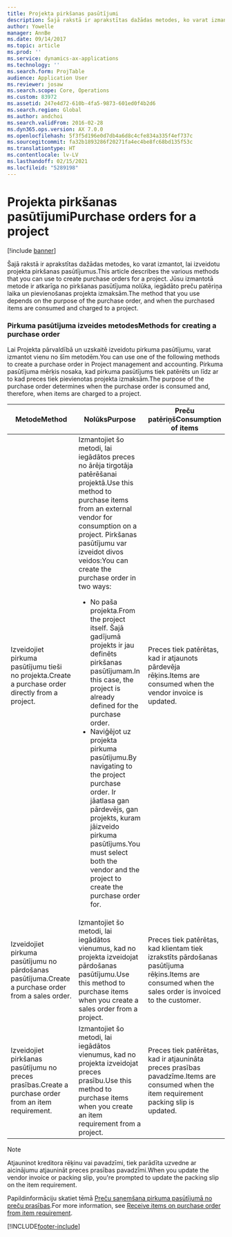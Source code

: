 ```yaml
---
title: Projekta pirkšanas pasūtījumi
description: Šajā rakstā ir aprakstītas dažādas metodes, ko varat izmantot, lai izveidotu projekta pirkšanas pasūtījumus. Jūsu izmantotā metode ir atkarīga no pirkšanas pasūtījuma nolūka, iegādāto preču patēriņa laika un pievienošanas projekta izmaksām.
author: Yowelle
manager: AnnBe
ms.date: 09/14/2017
ms.topic: article
ms.prod: ''
ms.service: dynamics-ax-applications
ms.technology: ''
ms.search.form: ProjTable
audience: Application User
ms.reviewer: josaw
ms.search.scope: Core, Operations
ms.custom: 83972
ms.assetid: 247e4d72-610b-4fa5-9873-601ed0f4b2d6
ms.search.region: Global
ms.author: andchoi
ms.search.validFrom: 2016-02-28
ms.dyn365.ops.version: AX 7.0.0
ms.openlocfilehash: 5f3f5d196e0d7db4a6d8c4cfe834a335f4ef737c
ms.sourcegitcommit: fa32b1893286f20271fa4ec4be8fc68bd135f53c
ms.translationtype: HT
ms.contentlocale: lv-LV
ms.lasthandoff: 02/15/2021
ms.locfileid: "5289198"
---
```

# <a name="purchase-orders-for-a-project"></a><span data-ttu-id="377a8-104">Projekta pirkšanas pasūtījumi</span><span class="sxs-lookup"><span data-stu-id="377a8-104">Purchase orders for a project</span></span>

[!include [banner](../includes/banner.md)]

<span data-ttu-id="377a8-105">Šajā rakstā ir aprakstītas dažādas metodes, ko varat izmantot, lai izveidotu projekta pirkšanas pasūtījumus.</span><span class="sxs-lookup"><span data-stu-id="377a8-105">This article describes the various methods that you can use to create purchase orders for a project.</span></span> <span data-ttu-id="377a8-106">Jūsu izmantotā metode ir atkarīga no pirkšanas pasūtījuma nolūka, iegādāto preču patēriņa laika un pievienošanas projekta izmaksām.</span><span class="sxs-lookup"><span data-stu-id="377a8-106">The method that you use depends on the purpose of the purchase order, and when the purchased items are consumed and charged to a project.</span></span>

### <a name="methods-for-creating-a-purchase-order"></a><span data-ttu-id="377a8-107">Pirkuma pasūtījuma izveides metodes</span><span class="sxs-lookup"><span data-stu-id="377a8-107">Methods for creating a purchase order</span></span>

<span data-ttu-id="377a8-108">Lai Projekta pārvaldībā un uzskaitē izveidotu pirkuma pasūtījumu, varat izmantot vienu no šīm metodēm.</span><span class="sxs-lookup"><span data-stu-id="377a8-108">You can use one of the following methods to create a purchase order in Project management and accounting.</span></span> <span data-ttu-id="377a8-109">Pirkuma pasūtījuma mērķis nosaka, kad pirkuma pasūtījums tiek patērēts un līdz ar to kad preces tiek pievienotas projekta izmaksām.</span><span class="sxs-lookup"><span data-stu-id="377a8-109">The purpose of the purchase order determines when the purchase order is consumed and, therefore, when items are charged to a project.</span></span>

<table>
<colgroup>
<col width="33%" />
<col width="33%" />
<col width="33%" />
</colgroup>
<thead>
<tr class="header">
<th><span data-ttu-id="377a8-110">Metode</span><span class="sxs-lookup"><span data-stu-id="377a8-110">Method</span></span></th>
<th><span data-ttu-id="377a8-111">Nolūks</span><span class="sxs-lookup"><span data-stu-id="377a8-111">Purpose</span></span></th>
<th><span data-ttu-id="377a8-112">Preču patēriņš</span><span class="sxs-lookup"><span data-stu-id="377a8-112">Consumption of items</span></span></th>
</tr>
</thead>
<tbody>
<tr class="odd">
<td><span data-ttu-id="377a8-113">Izveidojiet pirkuma pasūtījumu tieši no projekta.</span><span class="sxs-lookup"><span data-stu-id="377a8-113">Create a purchase order directly from a project.</span></span></td>
<td><span data-ttu-id="377a8-114">Izmantojiet šo metodi, lai iegādātos preces no ārēja tirgotāja patērēšanai projektā.</span><span class="sxs-lookup"><span data-stu-id="377a8-114">Use this method to purchase items from an external vendor for consumption on a project.</span></span> <span data-ttu-id="377a8-115">Pirkšanas pasūtījumu var izveidot divos veidos:</span><span class="sxs-lookup"><span data-stu-id="377a8-115">You can create the purchase order in two ways:</span></span>
<ul>
<li><span data-ttu-id="377a8-116">No paša projekta.</span><span class="sxs-lookup"><span data-stu-id="377a8-116">From the project itself.</span></span> <span data-ttu-id="377a8-117">Šajā gadījumā projekts ir jau definēts pirkšanas pasūtījumam.</span><span class="sxs-lookup"><span data-stu-id="377a8-117">In this case, the project is already defined for the purchase order.</span></span></li>
<li><span data-ttu-id="377a8-118">Naviģējot uz projekta pirkuma pasūtījumu.</span><span class="sxs-lookup"><span data-stu-id="377a8-118">By navigating to the project purchase order.</span></span> <span data-ttu-id="377a8-119">Ir jāatlasa gan pārdevējs, gan projekts, kuram jāizveido pirkuma pasūtījums.</span><span class="sxs-lookup"><span data-stu-id="377a8-119">You must select both the vendor and the project to create the purchase order for.</span></span></li>
</ul></td>
<td><span data-ttu-id="377a8-120">Preces tiek patērētas, kad ir atjaunots pārdevēja rēķins.</span><span class="sxs-lookup"><span data-stu-id="377a8-120">Items are consumed when the vendor invoice is updated.</span></span></td>
</tr>
<tr class="even">
<td><span data-ttu-id="377a8-121">Izveidojiet pirkuma pasūtījumu no pārdošanas pasūtījuma.</span><span class="sxs-lookup"><span data-stu-id="377a8-121">Create a purchase order from a sales order.</span></span></td>
<td><span data-ttu-id="377a8-122">Izmantojiet šo metodi, lai iegādātos vienumus, kad no projekta izveidojat pārdošanas pasūtījumu.</span><span class="sxs-lookup"><span data-stu-id="377a8-122">Use this method to purchase items when you create a sales order from a project.</span></span></td>
<td><span data-ttu-id="377a8-123">Preces tiek patērētas, kad klientam tiek izrakstīts pārdošanas pasūtījuma rēķins.</span><span class="sxs-lookup"><span data-stu-id="377a8-123">Items are consumed when the sales order is invoiced to the customer.</span></span></td>
</tr>
<tr class="odd">
<td><span data-ttu-id="377a8-124">Izveidojiet pirkšanas pasūtījumu no preces prasības.</span><span class="sxs-lookup"><span data-stu-id="377a8-124">Create a purchase order from an item requirement.</span></span></td>
<td><span data-ttu-id="377a8-125">Izmantojiet šo metodi, lai iegādātos vienumus, kad no projekta izveidojat preces prasību.</span><span class="sxs-lookup"><span data-stu-id="377a8-125">Use this method to purchase items when you create an item requirement from a project.</span></span></td>
<td><span data-ttu-id="377a8-126">Preces tiek patērētas, kad ir atjaunināta preces prasības pavadzīme.</span><span class="sxs-lookup"><span data-stu-id="377a8-126">Items are consumed when the item requirement packing slip is updated.</span></span></td>
</tr>
</tbody>
</table>

> [!NOTE] 
> <span data-ttu-id="377a8-127">Atjauninot kreditora rēķinu vai pavadzīmi, tiek parādīta uzvedne ar aicinājumu atjaunināt preces prasības pavadzīmi.</span><span class="sxs-lookup"><span data-stu-id="377a8-127">When you update the vendor invoice or packing slip, you're prompted to update the packing slip on the item requirement.</span></span>

<span data-ttu-id="377a8-128">Papildinformāciju skatiet tēmā [Preču saņemšana pirkuma pasūtījumā no preču prasības](tasks/receive-items-purchase-order-item-requirement.md).</span><span class="sxs-lookup"><span data-stu-id="377a8-128">For more information, see [Receive items on purchase order from item requirement](tasks/receive-items-purchase-order-item-requirement.md).</span></span>



[!INCLUDE[footer-include](../includes/footer-banner.md)]